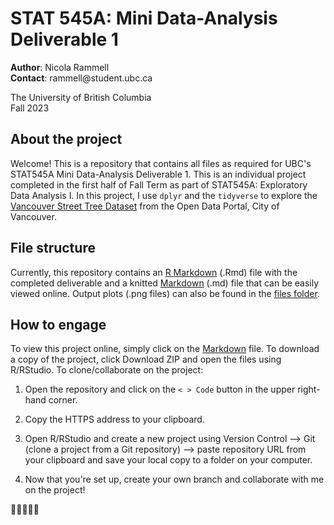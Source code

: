 # STAT 545A: Mini Data-Analysis Deliverable 1

**Author**: Nicola Rammell\
**Contact**: rammell\@student.ubc.ca

The University of British Columbia\
Fall 2023

## About the project

Welcome! This is a repository that contains all files as required for UBC's STAT545A Mini Data-Analysis Deliverable 1. This is an individual project completed in the first half of Fall Term as part of STAT545A: Exploratory Data Analysis I. In this project, I use `dplyr` and the `tidyverse` to explore the [Vancouver Street Tree Dataset](https://opendata.vancouver.ca/explore/dataset/street-trees/information/?disjunctive.species_name&disjunctive.common_name&disjunctive.on_street&disjunctive.neighbourhood_name) from the Open Data Portal, City of Vancouver.

## File structure

Currently, this repository contains an [R Markdown](https://github.com/stat545ubc-2023/mda-nicolarammell/blob/main/mini-project-1.Rmd) (.Rmd) file with the completed deliverable and a knitted [Markdown](https://github.com/stat545ubc-2023/mda-nicolarammell/blob/main/mini-project-1.md) (.md) file that can be easily viewed online. Output plots (.png files) can also be found in the [files folder](https://github.com/stat545ubc-2023/mda-nicolarammell/tree/main/mini-project-1_files/figure-gfm).

## How to engage

To view this project online, simply click on the [Markdown](https://github.com/stat545ubc-2023/mda-nicolarammell/blob/main/mini-project-1.md) file. To download a copy of the project, click Download ZIP and open the files using R/RStudio. To clone/collaborate on the project:

1.  Open the repository and click on the `< > Code` button in the upper right-hand corner.

2.  Copy the HTTPS address to your clipboard.

3.  Open R/RStudio and create a new project using Version Control --\> Git (clone a project from a Git repository) --\> paste repository URL from your clipboard and save your local copy to a folder on your computer.

4.  Now that you're set up, create your own branch and collaborate with me on the project!

🌲🌳🌲🌳🌲
